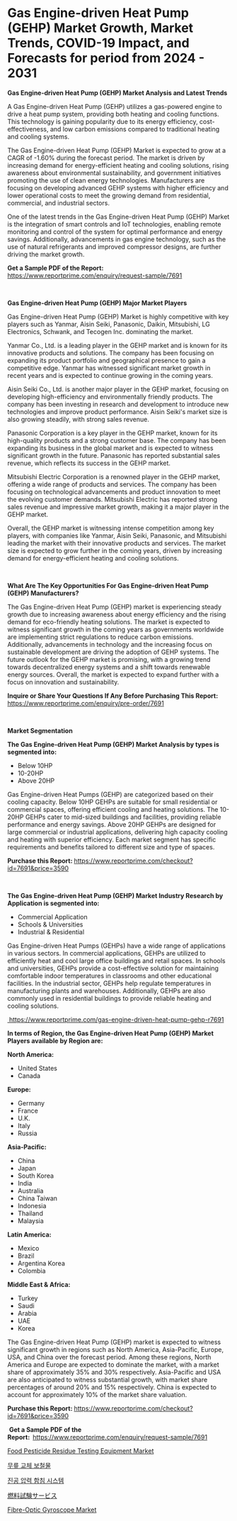 <p><h1>Gas Engine-driven Heat Pump (GEHP) Market Growth, Market Trends, COVID-19 Impact, and Forecasts for period from 2024 - 2031</h1></p><p><strong>Gas Engine-driven Heat Pump (GEHP) Market Analysis and Latest Trends</strong></p>
<p><p>A Gas Engine-driven Heat Pump (GEHP) utilizes a gas-powered engine to drive a heat pump system, providing both heating and cooling functions. This technology is gaining popularity due to its energy efficiency, cost-effectiveness, and low carbon emissions compared to traditional heating and cooling systems.</p><p>The Gas Engine-driven Heat Pump (GEHP) Market is expected to grow at a CAGR of -1.60% during the forecast period. The market is driven by increasing demand for energy-efficient heating and cooling solutions, rising awareness about environmental sustainability, and government initiatives promoting the use of clean energy technologies. Manufacturers are focusing on developing advanced GEHP systems with higher efficiency and lower operational costs to meet the growing demand from residential, commercial, and industrial sectors.</p><p>One of the latest trends in the Gas Engine-driven Heat Pump (GEHP) Market is the integration of smart controls and IoT technologies, enabling remote monitoring and control of the system for optimal performance and energy savings. Additionally, advancements in gas engine technology, such as the use of natural refrigerants and improved compressor designs, are further driving the market growth.</p></p>
<p><strong>Get a Sample PDF of the Report:&nbsp;</strong> <a href="https://www.reportprime.com/enquiry/request-sample/7691">https://www.reportprime.com/enquiry/request-sample/7691</a></p>
<p>&nbsp;</p>
<p><strong>Gas Engine-driven Heat Pump (GEHP) Major Market Players</strong></p>
<p><p>Gas Engine-driven Heat Pump (GEHP) Market is highly competitive with key players such as Yanmar, Aisin Seiki, Panasonic, Daikin, Mitsubishi, LG Electronics, Schwank, and Tecogen Inc. dominating the market.</p><p>Yanmar Co., Ltd. is a leading player in the GEHP market and is known for its innovative products and solutions. The company has been focusing on expanding its product portfolio and geographical presence to gain a competitive edge. Yanmar has witnessed significant market growth in recent years and is expected to continue growing in the coming years.</p><p>Aisin Seiki Co., Ltd. is another major player in the GEHP market, focusing on developing high-efficiency and environmentally friendly products. The company has been investing in research and development to introduce new technologies and improve product performance. Aisin Seiki's market size is also growing steadily, with strong sales revenue.</p><p>Panasonic Corporation is a key player in the GEHP market, known for its high-quality products and a strong customer base. The company has been expanding its business in the global market and is expected to witness significant growth in the future. Panasonic has reported substantial sales revenue, which reflects its success in the GEHP market.</p><p>Mitsubishi Electric Corporation is a renowned player in the GEHP market, offering a wide range of products and services. The company has been focusing on technological advancements and product innovation to meet the evolving customer demands. Mitsubishi Electric has reported strong sales revenue and impressive market growth, making it a major player in the GEHP market.</p><p>Overall, the GEHP market is witnessing intense competition among key players, with companies like Yanmar, Aisin Seiki, Panasonic, and Mitsubishi leading the market with their innovative products and services. The market size is expected to grow further in the coming years, driven by increasing demand for energy-efficient heating and cooling solutions.</p></p>
<p>&nbsp;</p>
<p><strong>What Are The Key Opportunities For Gas Engine-driven Heat Pump (GEHP) Manufacturers?</strong></p>
<p><p>The Gas Engine-driven Heat Pump (GEHP) market is experiencing steady growth due to increasing awareness about energy efficiency and the rising demand for eco-friendly heating solutions. The market is expected to witness significant growth in the coming years as governments worldwide are implementing strict regulations to reduce carbon emissions. Additionally, advancements in technology and the increasing focus on sustainable development are driving the adoption of GEHP systems. The future outlook for the GEHP market is promising, with a growing trend towards decentralized energy systems and a shift towards renewable energy sources. Overall, the market is expected to expand further with a focus on innovation and sustainability.</p></p>
<p><strong>Inquire or Share Your Questions If Any Before Purchasing This Report:</strong> <a href="https://www.reportprime.com/enquiry/pre-order/7691">https://www.reportprime.com/enquiry/pre-order/7691</a></p>
<p>&nbsp;</p>
<p><strong>Market Segmentation</strong></p>
<p><strong>The Gas Engine-driven Heat Pump (GEHP) Market Analysis by types is segmented into:</strong></p>
<p><ul><li>Below 10HP</li><li>10-20HP</li><li>Above 20HP</li></ul></p>
<p><p>Gas Engine-driven Heat Pumps (GEHP) are categorized based on their cooling capacity. Below 10HP GEHPs are suitable for small residential or commercial spaces, offering efficient cooling and heating solutions. The 10-20HP GEHPs cater to mid-sized buildings and facilities, providing reliable performance and energy savings. Above 20HP GEHPs are designed for large commercial or industrial applications, delivering high capacity cooling and heating with superior efficiency. Each market segment has specific requirements and benefits tailored to different size and type of spaces.</p></p>
<p><strong>Purchase this Report:&nbsp;</strong><a href="https://www.reportprime.com/checkout?id=7691&price=3590">https://www.reportprime.com/checkout?id=7691&price=3590</a></p>
<p>&nbsp;</p>
<p><strong>The Gas Engine-driven Heat Pump (GEHP) Market Industry Research by Application is segmented into:</strong></p>
<p><ul><li>Commercial Application</li><li>Schools & Universities</li><li>Industrial & Residential</li></ul></p>
<p><p>Gas Engine-driven Heat Pumps (GEHPs) have a wide range of applications in various sectors. In commercial applications, GEHPs are utilized to efficiently heat and cool large office buildings and retail spaces. In schools and universities, GEHPs provide a cost-effective solution for maintaining comfortable indoor temperatures in classrooms and other educational facilities. In the industrial sector, GEHPs help regulate temperatures in manufacturing plants and warehouses. Additionally, GEHPs are also commonly used in residential buildings to provide reliable heating and cooling solutions.</p></p>
<p><a href="https://www.reportprime.com/gas-engine-driven-heat-pump-gehp-r7691">&nbsp;https://www.reportprime.com/gas-engine-driven-heat-pump-gehp-r7691</a></p>
<p><strong>In terms of Region, the Gas Engine-driven Heat Pump (GEHP) Market Players available by Region are:</strong></p>
<p>
    <p> <strong> North America: </strong>
        <ul>
            <li>United States</li>
            <li>Canada</li>
        </ul>
        </p> 
    <p> <strong> Europe: </strong>
        <ul>
            <li>Germany</li>
            <li>France</li>
            <li>U.K.</li>
            <li>Italy</li>
            <li>Russia</li>
        </ul>
        </p> 
    <p> <strong> Asia-Pacific: </strong>
        <ul>
            <li>China</li>
            <li>Japan</li>
            <li>South Korea</li>
            <li>India</li>
            <li>Australia</li>
            <li>China Taiwan</li>
            <li>Indonesia</li>
            <li>Thailand</li>
            <li>Malaysia</li>
        </ul>
        </p> 
    <p> <strong> Latin America: </strong>
        <ul>
            <li>Mexico</li>
            <li>Brazil</li>
            <li>Argentina Korea</li>
            <li>Colombia</li>
        </ul>
        </p> 
    <p> <strong> Middle East & Africa: </strong>
        <ul>
            <li>Turkey</li>
            <li>Saudi</li>
            <li>Arabia</li>
            <li>UAE</li>
            <li>Korea</li>
        </ul>
    </p>
    </p>
<p><p>The Gas Engine-driven Heat Pump (GEHP) market is expected to witness significant growth in regions such as North America, Asia-Pacific, Europe, USA, and China over the forecast period. Among these regions, North America and Europe are expected to dominate the market, with a market share of approximately 35% and 30% respectively. Asia-Pacific and USA are also anticipated to witness substantial growth, with market share percentages of around 20% and 15% respectively. China is expected to account for approximately 10% of the market share valuation.</p></p>
<p><strong>Purchase this Report: </strong><a href="https://www.reportprime.com/checkout?id=7691&price=3590">https://www.reportprime.com/checkout?id=7691&price=3590</a></p>
<p>&nbsp;<strong>Get a Sample PDF of the Report:&nbsp;&nbsp;</strong><a href="https://www.reportprime.com/enquiry/request-sample/7691">https://www.reportprime.com/enquiry/request-sample/7691</a></p>
<p><strong></strong></p>
<p><p><a href="https://github.com/kathiaseamanalvaradovlprc2h/Market-Research-Report-List-2/blob/main/food-pesticide-residue-testing-equipment-market.md">Food Pesticide Residue Testing Equipment Market</a></p><p><a href="https://medium.com/@hettiestehr/%EB%AC%B4%EB%A6%8E-%EA%B5%90%EC%B2%B4-%EC%9D%B8%EA%B3%B5%EA%B4%80%EC%A0%88-%EC%8B%9C%EC%9E%A5-%EC%A0%84%EB%A7%9D-%EC%82%B0%EC%97%85-%EA%B0%9C%EC%9A%94-%EB%B0%8F-%EC%98%88%EC%B8%A1-2024%EB%85%84%EB%B6%80%ED%84%B0-2031%EB%85%84-d48fa58e6214">무릎 교체 보철물</a></p><p><a href="https://github.com/valroy852/Market-Research-Report-List-1/blob/main/327857272381.md">진공 압력 함침 시스템</a></p><p><a href="https://medium.com/@saigekulas/%E7%87%83%E6%96%99%E3%83%86%E3%82%B9%E3%83%88%E3%82%B5%E3%83%BC%E3%83%93%E3%82%B9%E5%B8%82%E5%A0%B4%E5%88%86%E6%9E%90-%E3%81%9D%E3%81%AEcagr-%E5%B8%82%E5%A0%B4%E3%82%BB%E3%82%B0%E3%83%A1%E3%83%B3%E3%83%86%E3%83%BC%E3%82%B7%E3%83%A7%E3%83%B3-%E3%81%8A%E3%82%88%E3%81%B3%E3%82%B0%E3%83%AD%E3%83%BC%E3%83%90%E3%83%AB%E7%94%A3%E6%A5%AD%E6%A6%82%E8%A6%81-a33e0eee7d97">燃料試験サービス</a></p><p><a href="https://github.com/wusalecollins540tpqoz/Market-Research-Report-List-2/blob/main/fibre-optic-gyroscope-market.md">Fibre-Optic Gyroscope Market</a></p></p>